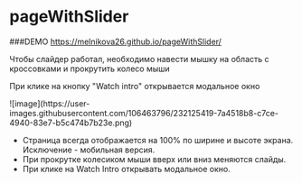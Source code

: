 ﻿# pageWithSlider
###DEMO https://melnikova26.github.io/pageWithSlider/
<p>Чтобы слайдер работал, необходимо навести мышку на область с кроссовками и прокрутить колесо мыши</p>
<p>При клике на кнопку "Watch intro" открывается модальное окно</p>
![image](https://user-images.githubusercontent.com/106463796/232125419-7a4518b8-c7ce-4940-83e7-b5c474b7b23e.png)
<ul>
<li>Страница всегда отображается на 100% по ширине и высоте экрана. Исключение - мобильная версия.</li>
<li>При прокрутке колесиком мыши вверх или вниз меняются слайды.</li>
<li>При клике на Watch Intro открывать модальное окно. </li>
</ul>
